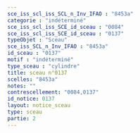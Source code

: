 ```yaml
---
sce_iss_scl_iss_SCL_n_Inv_IFAO : "8453a"
categorie : "indéterminé"
sce_iss_scl_iss_SCE_id_sceau : "0084"
sce_iss_scl_iss_SCE_id_sceau : "0137"
typeObjet : "Sceau"
sce_iss_SCL_n_Inv_IFAO : "8453a"
id_sceau : "0137"
motif : "indéterminé"
type_sceau : "cylindre"
title: sceau n°0137
scelles: "8453a"
notes: ""
contrescellement: "0084,0137"
id_notice: 0137
layout: notice_sceau
type: sceau
partie: 2
---
```

